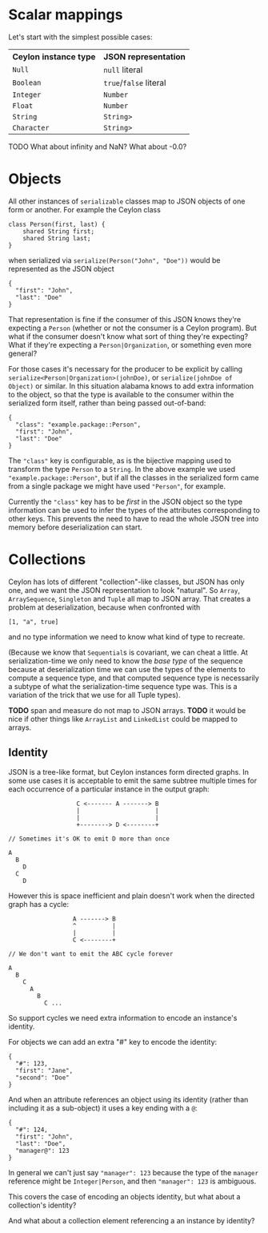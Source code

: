 # Scalar mappings

Let's start with the simplest possible cases: 

<table>
<tbody>
<tr><th>Ceylon instance type</th>   <th>JSON representation</th></tr>
<tr><td><code>Null</code></td>      <td><code>null</code> literal</td></tr>
<tr><td><code>Boolean</code></td>   <td><code>true</code>/<code>false</code> literal</td></tr>
<tr><td><code>Integer</code></td>   <td><code>Number</code></td></tr>
<tr><td><code>Float</code></td>     <td><code>Number</code></td></tr>
<tr><td><code>String</code></td>    <td><code>String></code></td></tr>
<tr><td><code>Character</code></td> <td><code>String></code></td></tr>
</tbody>
</table>

TODO What about infinity and NaN? What about -0.0?

# Objects

All other instances of `serializable` classes map to JSON objects of one 
form or another. For example the Ceylon class

    class Person(first, last) {
        shared String first;
        shared String last;
    }
    
when serialized via `serialize(Person("John", "Doe"))` would be represented 
as the JSON object

    {
      "first": "John",
      "last": "Doe"
    }

That representation is fine if the consumer of this JSON knows they're 
expecting a `Person` (whether or not the consumer is a Ceylon program). 
But what if the consumer doesn't know what sort of thing they're expecting?
What if they're expecting a `Person|Organization`, or something even 
more general?

For those cases it's necessary for the producer to be explicit by calling 
`serialize<Person|Organization>(johnDoe)`, or
`serialize(johnDoe of Object)` or similar. In this situation alabama 
knows to add extra information to the object, so that the type is 
available to the consumer within the serialized form itself, rather than 
being passed out-of-band:

    {
      "class": "example.package::Person",
      "first": "John",
      "last": "Doe"
    }

The `"class"` key is configurable, as is the bijective mapping used to 
transform the type `Person` to a `String`. In the above example 
we used `"example.package::Person"`, 
but if all the classes in the serialized form came from a single package 
we might have used `"Person"`, for example. 

Currently the `"class"` key has to be *first* in the JSON object 
so the type information can be used to infer the types of the attributes 
corresponding to other keys. This prevents the need to have to read the 
whole JSON tree into memory before deserialization can start.


# Collections

Ceylon has lots of different "collection"-like 
classes, but JSON has only one, and we want the JSON representation to 
look "natural". So `Array`, `ArraySequence`, `Singleton` and `Tuple` all map 
to JSON array. That creates a problem at deserialization, because when 
confronted with

    [1, "a", true]
    
and no type information we need to know what kind of type to recreate.
 
(Because we know that `Sequential`s is covariant, we can cheat a little.
At serialization-time we only need to know the *base type* of the sequence
because at deserialization time we can use the types of the elements
to compute a sequence type, and that computed sequence type is necessarily a 
subtype of what the serialization-time sequence type was. 
This is a variation of the trick that we use for all Tuple types).

**TODO** span and measure do not map to JSON arrays. 
**TODO** it would be nice if other things like `ArrayList` and `LinkedList`
could be mapped to arrays.


## Identity

JSON is a tree-like format, but Ceylon instances form directed graphs. In 
some use cases it is acceptable to emit the same subtree multiple times for 
each occurrence of a particular instance in the output graph:

                       C <------- A -------> B
                       |                     |
                       |                     |
                       +--------> D <--------+
                       
    // Sometimes it's OK to emit D more than once
    
    A
      B
        D
      C
        D

  
However this is space inefficient and plain doesn't work when 
the directed graph has a cycle:

                      A -------> B
                      ^          |
                      |          |
                      C <--------+
    
    // We don't want to emit the ABC cycle forever
    
    A
      B
        C
          A
            B
              C ...

So support cycles we need extra information to encode an instance's 
identity.

For objects we can add an extra "#" key to encode the identity:

    {
      "#": 123,
      "first": "Jane",
      "second": "Doe"
    }
    
And when an attribute references an object using its identity (rather than
including it as a sub-object) it uses a key ending with a `@`:

    { 
      "#": 124,
      "first": "John",
      "last": "Doe",
      "manager@": 123
    }
    
In general we can't just say `"manager": 123` because the type of the `manager`
reference might be `Integer|Person`, and then `"manager": 123` is ambiguous.

This covers the case of encoding an objects identity, but what about
a collection's identity?

And what about a collection element referencing a an instance by identity?